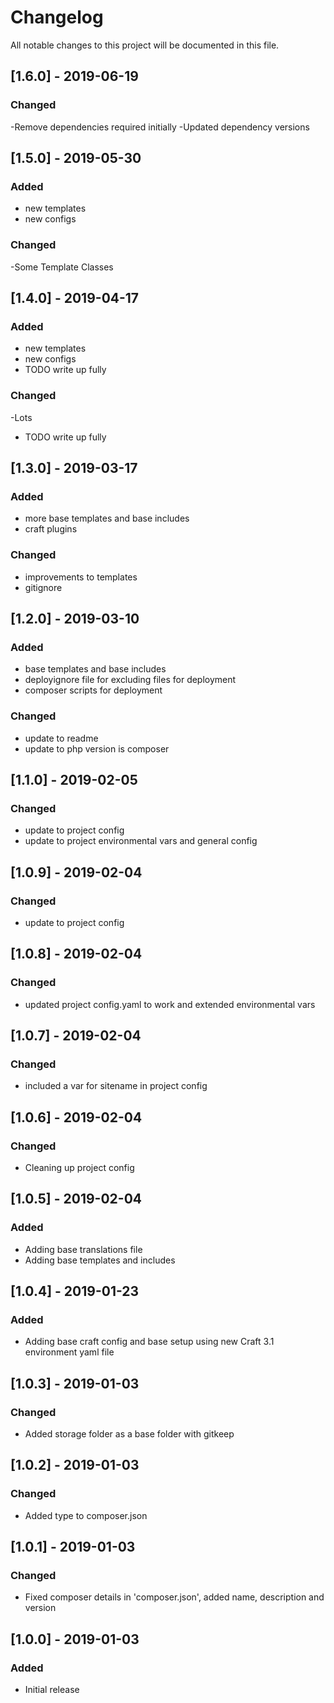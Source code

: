 # Changelog
All notable changes to this project will be documented in this file.

## [1.6.0] - 2019-06-19
### Changed
-Remove dependencies required initially
-Updated dependency versions

## [1.5.0] - 2019-05-30
### Added
- new templates
- new configs
### Changed
-Some Template Classes

## [1.4.0] - 2019-04-17
### Added
- new templates
- new configs
- TODO write up fully
### Changed
-Lots
- TODO write up fully

## [1.3.0] - 2019-03-17
### Added
- more base templates and base includes 
- craft plugins
### Changed
- improvements to templates
- gitignore

## [1.2.0] - 2019-03-10
### Added
- base templates and base includes 
- deployignore file for excluding files for deployment
- composer scripts for deployment
### Changed
- update to readme
- update to php version is composer


## [1.1.0] - 2019-02-05
### Changed
- update to project config 
- update to project environmental vars and general config


## [1.0.9] - 2019-02-04
### Changed
- update to project config 


## [1.0.8] - 2019-02-04
### Changed
- updated project config.yaml to work and extended environmental vars


## [1.0.7] - 2019-02-04
### Changed
- included a var for sitename in project config

## [1.0.6] - 2019-02-04
### Changed
- Cleaning up project config

## [1.0.5] - 2019-02-04
### Added
- Adding base translations file
- Adding base templates and includes


## [1.0.4] - 2019-01-23
### Added
- Adding base craft config and base setup using new Craft 3.1 environment yaml file

## [1.0.3] - 2019-01-03
### Changed
- Added storage folder as a base folder with gitkeep


## [1.0.2] - 2019-01-03
### Changed
- Added type to composer.json


## [1.0.1] - 2019-01-03
### Changed
- Fixed composer details in 'composer.json', added name, description and version


## [1.0.0] - 2019-01-03
### Added
- Initial release

